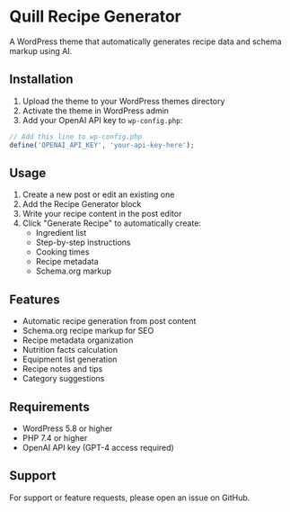 # Quill Recipe Generator

A WordPress theme that automatically generates recipe data and schema markup using AI.

## Installation

1. Upload the theme to your WordPress themes directory
2. Activate the theme in WordPress admin
3. Add your OpenAI API key to `wp-config.php`:

```php
// Add this line to wp-config.php
define('OPENAI_API_KEY', 'your-api-key-here');
```

## Usage

1. Create a new post or edit an existing one
2. Add the Recipe Generator block
3. Write your recipe content in the post editor
4. Click "Generate Recipe" to automatically create:
   - Ingredient list
   - Step-by-step instructions
   - Cooking times
   - Recipe metadata
   - Schema.org markup

## Features

- Automatic recipe generation from post content
- Schema.org recipe markup for SEO
- Recipe metadata organization
- Nutrition facts calculation
- Equipment list generation
- Recipe notes and tips
- Category suggestions

## Requirements

- WordPress 5.8 or higher
- PHP 7.4 or higher
- OpenAI API key (GPT-4 access required)

## Support

For support or feature requests, please open an issue on GitHub. 